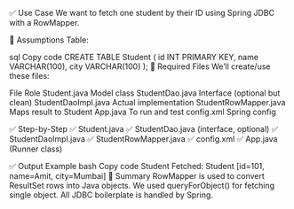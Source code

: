 ✅ Use Case
We want to fetch one student by their ID using Spring JDBC with a RowMapper.

🧱 Assumptions
Table:

sql
Copy code
CREATE TABLE Student (
    id INT PRIMARY KEY,
    name VARCHAR(100),
    city VARCHAR(100)
);
🔨 Required Files
We’ll create/use these files:

File	Role
Student.java	Model class
StudentDao.java	Interface (optional but clean)
StudentDaoImpl.java	Actual implementation
StudentRowMapper.java	Maps result to Student
App.java	To run and test
config.xml	Spring config

✅ Step-by-Step
✅ Student.java
✅ StudentDao.java (interface, optional)
✅ StudentDaoImpl.java
✅ StudentRowMapper.java
✅ config.xml
✅ App.java (Runner class)


✅ Output Example
bash
Copy code
Student Fetched: Student [id=101, name=Amit, city=Mumbai]
🧠 Summary
RowMapper is used to convert ResultSet rows into Java objects.
We used queryForObject() for fetching single object.
All JDBC boilerplate is handled by Spring.

